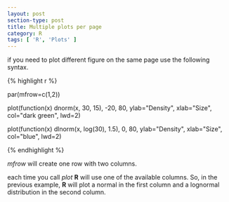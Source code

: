 ```yaml
---
layout: post
section-type: post
title: Multiple plots per page
category: R 
tags: [ 'R', 'Plots' ]
---
```


if you need to plot different figure on the same page use the following syntax.


{% highlight r %}

par(mfrow=c(1,2))

plot(function(x) dnorm(x, 30, 15), -20, 80, ylab="Density", xlab="Size", col="dark green", lwd=2)

plot(function(x) dlnorm(x, log(30), 1.5), 0, 80, ylab="Density", xlab="Size", col="blue", lwd=2)

{% endhighlight %}


*mfrow* will create one row with two columns.

each time you call *plot* **R** will use one of the available columns. So, in the previous example, **R** will plot a normal in the first column and a lognormal distribution in the second column.

